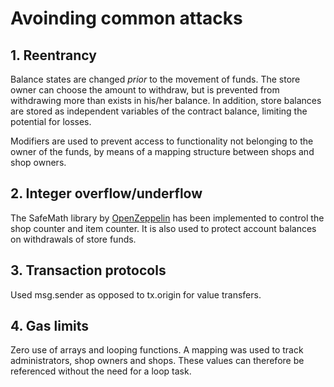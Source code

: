 # Avoinding common attacks

## 1. Reentrancy

Balance states are changed *prior* to the movement of funds. The store owner can choose the amount to withdraw, but is prevented from withdrawing more than exists in his/her balance. In addition, store balances are stored as independent variables of the contract balance, limiting the potential for losses.

Modifiers are used to prevent access to functionality not belonging to the owner of the funds, by means of a mapping structure between shops and shop owners.


## 2. Integer overflow/underflow

The SafeMath library by [OpenZeppelin](https://openzeppelin.org/api/docs/math_SafeMath.html) has been implemented to control the shop counter and item counter. It is also used to protect account balances on withdrawals of store funds.


## 3. Transaction protocols

Used msg.sender as opposed to tx.origin for value transfers.


## 4. Gas limits

Zero use of arrays and looping functions. A mapping was used to track administrators, shop owners and shops. These values can therefore be referenced without the need for a loop task.
